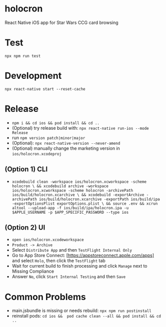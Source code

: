 # holocron
React Native iOS app for Star Wars CCG card browsing

# Test
`npx npm run test`

# Development
`npx react-native start --reset-cache`

# Release
* `npm i && cd ios && pod install && cd ..`
* (Optional) try release build with: `npx react-native run-ios --mode Release`
* run `npm version patch|minor|major`
* (Optional): `npx react-native-version --never-amend`
* (Optional) manually change the marketing version in `ios/holocron.xcodeproj`

## (Option 1) CLI
* `xcodebuild clean -workspace ios/holocron.xcworkspace -scheme holocron \
 && xcodebuild archive -workspace ios/holocron.xcworkspace -scheme holocron -archivePath ios/build/holocron.xcarchive \
 && xcodebuild -exportArchive -archivePath ios/build/holocron.xcarchive -exportPath ios/build/ipa -exportOptionsPlist exportOptions.plist \
 && source .env && xcrun altool --upload-app -f ios/build/ipa/holocron.ipa -u $APPLE_USERNAME -p $APP_SPECIFIC_PASSWORD --type ios`

## (Option 2) UI
* `open ios/holocron.xcodeworkspace`
* `Product -> Archive`
* Select `Distribute App` and then `TestFlight Internal Only`
* Go to App Store Connect: [https://appstoreconnect.apple.com/apps] and select `Holo`, then click the `TestFlight` tab
* Wait for current build to finish processing and click `Manage` next to Missing Compliance
* Answer `No`, click `Start Internal Testing` and then `Save`

# Common Problems
* main.jsbundle is missing or needs rebuild: `npx npm run postinstall`
* reinstall pods: `cd ios &&  pod cache clean --all && pod install && cd ..`
